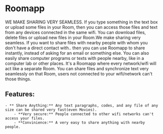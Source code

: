 # Roomapp

WE MAKE SHARING VERY SEAMLESS. 
If you type something in the text box or upload some files in your Room, then you can access those files and text from any devices connected in the same wifi. 
You can download files, delete files or upload new files in your Room.We make sharing very seamless. 
If you want to share files with nearby people with whom you don't have a direct contact with.. then you can use Roomapp to share instantly, instead of asking for an email or something else. 
You can also easily share computer programs or texts with people nearby, like in a computer lab or other places. 
It's a Roomapp where every network/wifi will act like a separate Room. 
You can share files and synchronize text very seamlessly on that Room, users not connected to your wifi/network can't those things.




## Features:

	- ** Share Anything:** Any text paragraphs, codes, and any file of any size can be shared very fast(even Movies).
        - **Very secure:** People connected to other wifi networks can't access your files.
        - **Convinience:** A very easy to share anything with nearby people.
